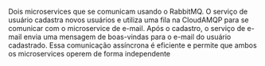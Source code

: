   Dois microservices que se comunicam usando o RabbitMQ. O serviço de usuário cadastra novos usuários e utiliza uma fila na CloudAMQP para se comunicar com o microservice de e-mail. 
Após o cadastro, o serviço de e-mail envia uma mensagem de boas-vindas para o e-mail do usuário cadastrado. Essa comunicação assíncrona é eficiente e permite que ambos os microservices
operem de forma independente
